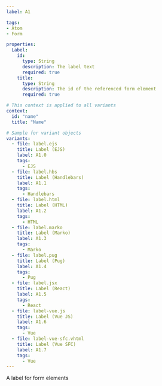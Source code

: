 ```yaml
---
label: A1

tags:
- Atom
- Form

properties:
  Label:
    id:
      type: String
      description: The label text
      required: true
    title:
      type: String
      description: The id of the referenced form element
      required: true

# This context is applied to all variants
context:
  id: "name"
  title: "Name"

# Sample for variant objects
variants:
  - file: label.ejs
    title: Label (EJS)
    label: A1.0
    tags:
      - EJS
  - file: label.hbs
    title: Label (Handlebars)
    label: A1.1
    tags:
      - Handlebars
  - file: label.html
    title: Label (HTML)
    label: A1.2
    tags:
      - HTML
  - file: label.marko
    title: Label (Marko)
    label: A1.3
    tags:
      - Marko
  - file: label.pug
    title: Label (Pug)
    label: A1.4
    tags:
      - Pug
  - file: label.jsx
    title: Label (React)
    label: A1.5
    tags:
      - React
  - file: label-vue.js
    title: Label (Vue JS)
    label: A1.6
    tags:
      - Vue
  - file: label-vue-sfc.vhtml
    title: Label (Vue SFC)
    label: A1.7
    tags:
      - Vue
---
```

A label for form elements
